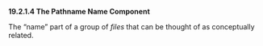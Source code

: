 **19.2.1.4 The Pathname Name Component** 

The “name” part of a group of *files* that can be thought of as conceptually related. 

